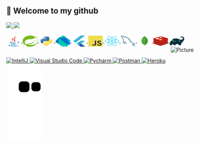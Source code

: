 ## 💫 Welcome to my github
<div>
  <a href="https://github.com/Yuhtin">
  <img height="180em" src="https://github-readme-stats.vercel.app/api?username=Yuhtin&show_icons=true&theme=tokyonight&include_all_commits=true&count_private=true"/>
  <img height="180em" src="https://github-readme-stats.vercel.app/api/top-langs/?username=Yuhtin&layout=compact&langs_count=7&theme=tokyonight"/>
</div>
<div style="display: inline_block"><br>
  <img align="center" alt="Java" height="30" width="40" src="https://raw.githubusercontent.com/devicons/devicon/master/icons/java/java-original.svg">
  <img align="center" alt="Spring" height="30" width="40" src="https://raw.githubusercontent.com/devicons/devicon/master/icons/spring/spring-original.svg">    
  <img align="center" alt="Python" height="30" width="40" src="https://raw.githubusercontent.com/devicons/devicon/master/icons/python/python-original.svg">  
  <img align="center" alt="Dart" height="30" width="40" src="https://raw.githubusercontent.com/devicons/devicon/master/icons/dart/dart-original.svg">  
  <img align="center" alt="Flutter" height="30" width="40" src="https://raw.githubusercontent.com/devicons/devicon/master/icons/flutter/flutter-original.svg">
  <img align="center" alt="JavaScript" height="30" width="40" src="https://raw.githubusercontent.com/devicons/devicon/master/icons/javascript/javascript-original.svg">
  <img align="center" alt="React" height="30" width="40" src="https://raw.githubusercontent.com/devicons/devicon/master/icons/react/react-original.svg">
  <img align="center" alt="MySQL" height="30" width="40" src="https://raw.githubusercontent.com/devicons/devicon/master/icons/mysql/mysql-original.svg">
  <img align="center" alt="MongoDB" height="30" width="40" src="https://raw.githubusercontent.com/devicons/devicon/master/icons/mongodb/mongodb-original.svg">
  <img align="center" alt="Redis" height="30" width="40" src="https://raw.githubusercontent.com/devicons/devicon/master/icons/redis/redis-original.svg">
  <img align="center" alt="Gradle" height="30" width="40" src="https://raw.githubusercontent.com/devicons/devicon/master/icons/gradle/gradle-plain.svg">
  <img align="right" alt="Picture" src="https://user-images.githubusercontent.com/26367735/127791464-585d94d2-f411-48ef-83aa-5e9d4e57c351.gif">
</div>
  
##
  
<div>      
  
  ![IntelliJ](https://img.shields.io/badge/IntelliJ-000000?style=for-the-badge&logo=intellij-idea&logoColor=blue)
  ![Visual Studio Code](https://img.shields.io/badge/VSCode-008B8B?style=for-the-badge&logo=visual-studio-code&logoColor=blue)
  ![Pycharm](https://img.shields.io/badge/Pycharm-0D0D0D?style=for-the-badge&logo=pycharm&logoColor=25D985)
  ![Postman](https://img.shields.io/badge/-Postman-333333?style=for-the-badge&logo=postman)
  ![Heroku](https://img.shields.io/badge/Heroku-430098?style=for-the-badge&logo=heroku&logoColor=white)
 
  ![Snake animation](https://github.com/yuhtin/yuhtin/blob/output/github-contribution-grid-snake.svg)
 
</div>
